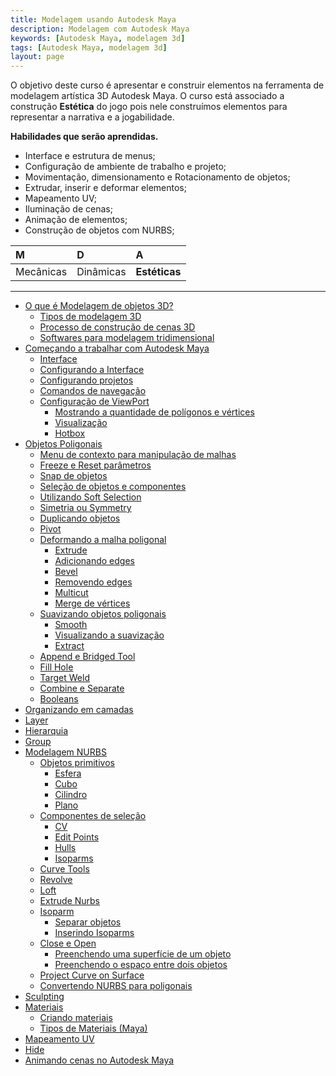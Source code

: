 ```yaml
---
title: Modelagem usando Autodesk Maya
description: Modelagem com Autodesk Maya
keywords: [Autodesk Maya, modelagem 3d]
tags: [Autodesk Maya, modelagem 3d]
layout: page
---
```


O objetivo deste curso é apresentar e construir elementos na ferramenta de modelagem artística 3D Autodesk Maya. O curso está associado a construção **Estética** do jogo pois nele construímos elementos para representar a narrativa e a jogabilidade.

**Habilidades que serão aprendidas.**

- Interface e estrutura de menus;
- Configuração de ambiente de trabalho e projeto;
- Movimentação, dimensionamento e Rotacionamento de objetos;
- Extrudar, inserir e deformar elementos;
- Mapeamento UV;
- Iluminação de cenas;
- Animação de elementos;
- Construção de objetos com NURBS;

| M         |  D          | A         |
|:-         |:-           |:-         |
| Mecânicas | Dinâmicas   | **Estéticas** |

***

- [O que é Modelagem de objetos 3D?](modelagem_usando_autodesk_maya.html#modelagem_usando_autodesk_maya#o-que---modelagem-de-objetos-3d-)
  - [Tipos de modelagem 3D](modelagem_usando_autodesk_maya#tipos-de-modelagem-3d)
  - [Processo de construção de cenas 3D](modelagem_usando_autodesk_maya#processo-de-constru--o-de-cenas-3d)
  - [Softwares para modelagem tridimensional](modelagem_usando_autodesk_maya#softwares-para-modelagem-tridimensional)
- [Começando a trabalhar com Autodesk Maya](modelagem_usando_autodesk_maya#come-ando-a-trabalhar-com-autodesk-maya)
  - [Interface](modelagem_usando_autodesk_maya#interface)
  - [Configurando a Interface](modelagem_usando_autodesk_maya#configurando-a-interface)
  - [Configurando projetos](modelagem_usando_autodesk_maya#configurando-projetos)
  - [Comandos de navegação](modelagem_usando_autodesk_maya#comandos-de-navega--o)
  - [Configuração de ViewPort](modelagem_usando_autodesk_maya#configura--o-de-viewport)
    - [Mostrando a quantidade de polígonos e vértices](modelagem_usando_autodesk_maya#mostrando-a-quantidade-de-pol-gonos-e-v-rtices)
    - [Visualização](modelagem_usando_autodesk_maya#visualiza--o)
    - [Hotbox](modelagem_usando_autodesk_maya#hotbox)
- [Objetos Poligonais](modelagem_usando_autodesk_maya#objetos-poligonais)
  - [Menu de contexto para manipulação de malhas](modelagem_usando_autodesk_maya#menu-de-contexto-para-manipula--o-de-malhas)
  - [Freeze e Reset parâmetros](modelagem_usando_autodesk_maya#freeze-e-reset-par-metros)
  - [Snap de objetos](modelagem_usando_autodesk_maya#snap-de-objetos)
  - [Seleção de objetos e componentes](modelagem_usando_autodesk_maya#sele--o-de-objetos-e-componentes)
  - [Utilizando Soft Selection](modelagem_usando_autodesk_maya#utilizando-soft-selection)
  - [Simetria ou Symmetry](modelagem_usando_autodesk_maya#simetria-ou-symmetry)
  - [Duplicando objetos](modelagem_usando_autodesk_maya#duplicando-objetos)
  - [Pivot](modelagem_usando_autodesk_maya#pivot)
  - [Deformando a malha poligonal](modelagem_usando_autodesk_maya#deformando-a-malha-poligonal)
    - [Extrude](modelagem_usando_autodesk_maya#extrude)
    - [Adicionando edges](modelagem_usando_autodesk_maya#adicionando-edges)
    - [Bevel](modelagem_usando_autodesk_maya#bevel)
    - [Removendo edges](modelagem_usando_autodesk_maya#removendo-edges)
    - [Multicut](modelagem_usando_autodesk_maya#multicut)
    - [Merge de vértices](modelagem_usando_autodesk_maya#merge-de-v-rtices)
  - [Suavizando objetos poligonais](modelagem_usando_autodesk_maya#suavizando-objetos-poligonais)
    - [Smooth](modelagem_usando_autodesk_maya#smooth)
    - [Visualizando a suavização](modelagem_usando_autodesk_maya#visualizando-a-suaviza--o)
    - [Extract](modelagem_usando_autodesk_maya#extract)
  - [Append e Bridged Tool](modelagem_usando_autodesk_maya#append-e-bridged-tool)
  - [Fill Hole](modelagem_usando_autodesk_maya#fill-hole)
  - [Target Weld](modelagem_usando_autodesk_maya#target-weld)
  - [Combine e Separate](modelagem_usando_autodesk_maya#combine-e-separate)
  - [Booleans](modelagem_usando_autodesk_maya#booleans)
- [Organizando em camadas](modelagem_usando_autodesk_maya#organizando-em-camadas)
- [Layer](modelagem_usando_autodesk_maya#layer)
- [Hierarquia](modelagem_usando_autodesk_maya#hierarquia)
- [Group](modelagem_usando_autodesk_maya#group)
- [Modelagem NURBS](modelagem_usando_autodesk_maya#modelagem-nurbs)
  - [Objetos primitivos](modelagem_usando_autodesk_maya#objetos-primitivos)
    - [Esfera](modelagem_usando_autodesk_maya#esfera)
    - [Cubo](modelagem_usando_autodesk_maya#cubo)
    - [Cilindro](modelagem_usando_autodesk_maya#cilindro)
    - [Plano](modelagem_usando_autodesk_maya#plano)
  - [Componentes de seleção](modelagem_usando_autodesk_maya#componentes-de-sele--o)
    - [CV](modelagem_usando_autodesk_maya#cv)
    - [Edit Points](modelagem_usando_autodesk_maya#edit-points)
    - [Hulls](modelagem_usando_autodesk_maya#hulls)
    - [Isoparms](modelagem_usando_autodesk_maya#isoparms)
  - [Curve Tools](modelagem_usando_autodesk_maya#curve-tools)
  - [Revolve](modelagem_usando_autodesk_maya#revolve)
  - [Loft](modelagem_usando_autodesk_maya#loft)
  - [Extrude Nurbs](modelagem_usando_autodesk_maya#extrude-nurbs)
  - [Isoparm](modelagem_usando_autodesk_maya#isoparm)
    - [Separar objetos](modelagem_usando_autodesk_maya#separar-objetos)
    - [Inserindo Isoparms](modelagem_usando_autodesk_maya#inserindo-isoparms)
  - [Close e Open](modelagem_usando_autodesk_maya#close-e-open)
    - [Preenchendo uma superfície de um objeto](modelagem_usando_autodesk_maya#preenchendo-uma-superf-cie-de-um-objeto)
    - [Preenchendo o espaço entre dois objetos](modelagem_usando_autodesk_maya#preenchendo-o-espa-o-entre-dois-objetos)
  - [Project Curve on Surface](modelagem_usando_autodesk_maya#project-curve-on-surface)
  - [Convertendo NURBS para poligonais](modelagem_usando_autodesk_maya#convertendo-nurbs-para-poligonais)
- [Sculpting](modelagem_usando_autodesk_maya#sculpting)
- [Materiais](modelagem_usando_autodesk_maya#materiais)
  - [Criando materiais](modelagem_usando_autodesk_maya#criando-materiais)
  - [Tipos de Materiais (Maya)](modelagem_usando_autodesk_maya#tipos-de-materiais--maya-)
- [Mapeamento UV](modelagem_usando_autodesk_maya#mapeamento-uv)
- [Hide](modelagem_usando_autodesk_maya#hide)
- [Animando cenas no Autodesk Maya](modelagem_usando_autodesk_maya#animando-cenas-no-autodesk-maya)
